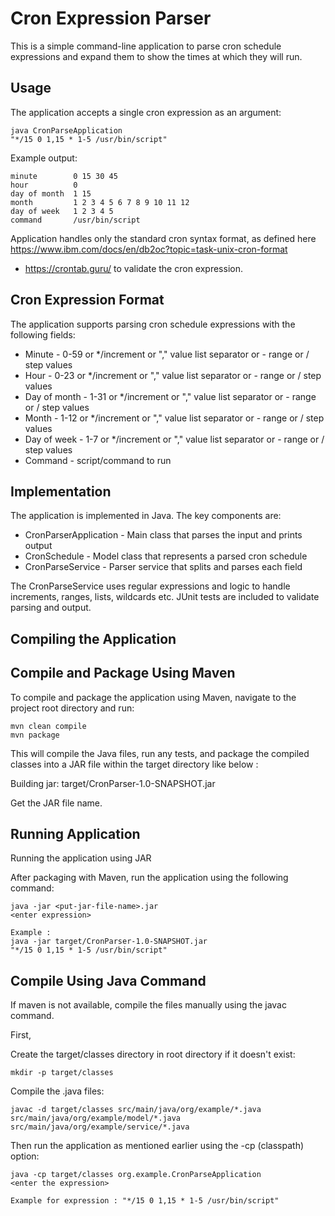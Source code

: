 # Cron Expression Parser

This is a simple command-line application to parse cron schedule expressions and expand them to show the times at which they will run.

## Usage

The application accepts a single cron expression as an argument:

```
java CronParseApplication
"*/15 0 1,15 * 1-5 /usr/bin/script"
```

Example output:

```
minute        0 15 30 45
hour          0
day of month  1 15
month         1 2 3 4 5 6 7 8 9 10 11 12
day of week   1 2 3 4 5
command       /usr/bin/script
```
Application handles only the standard cron syntax format, as defined here https://www.ibm.com/docs/en/db2oc?topic=task-unix-cron-format
- https://crontab.guru/ to validate the cron expression.

## Cron Expression Format

The application supports parsing cron schedule expressions with the following fields:

- Minute - 0-59 or */increment or "," value list separator or - range or /	step values
- Hour - 0-23 or */increment or "," value list separator or - range or /	step values
- Day of month - 1-31 or */increment or "," value list separator or - range or /	step values
- Month - 1-12 or */increment or "," value list separator or - range or /	step values
- Day of week - 1-7 or */increment or "," value list separator or - range or /	step values
- Command - script/command to run

## Implementation

The application is implemented in Java. The key components are:

- CronParserApplication - Main class that parses the input and prints output
- CronSchedule - Model class that represents a parsed cron schedule
- CronParseService - Parser service that splits and parses each field

The CronParseService uses regular expressions and logic to handle increments, ranges, lists, wildcards etc. JUnit tests are included to validate parsing and output.

## Compiling the Application

## Compile and Package Using Maven

To compile and package the application using Maven, navigate to the project root directory and run:

```
mvn clean compile
mvn package
```

This will compile the Java files, run any tests, and package the compiled classes into a JAR file within the target directory like below :

Building jar: target/CronParser-1.0-SNAPSHOT.jar

Get the JAR file name.

## Running Application

Running the application using JAR

After packaging with Maven,  run the application using the following command:

```
java -jar <put-jar-file-name>.jar 
<enter expression> 

Example : 
java -jar target/CronParser-1.0-SNAPSHOT.jar
"*/15 0 1,15 * 1-5 /usr/bin/script"
```


## Compile Using Java Command
If maven is not available, compile the files manually using the javac command.

First, 

Create the target/classes directory in root directory if it doesn't exist:
```
mkdir -p target/classes
```
Compile the .java files:
```
javac -d target/classes src/main/java/org/example/*.java src/main/java/org/example/model/*.java src/main/java/org/example/service/*.java
```

Then  run the application as mentioned earlier using the -cp (classpath) option:
```
java -cp target/classes org.example.CronParseApplication 
<enter the expression>   

Example for expression : "*/15 0 1,15 * 1-5 /usr/bin/script"

